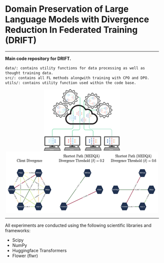 # Domain Preservation of Large Language Models with Divergence Reduction In Federated Training (DRIFT)  
-------------------------------------------------
**Main code repository for DRIFT.**   

```
data/: contains utility functions for data processing as well as thought training data.  
src/: contains all FL methods alongwith training with CPO and DPO.  
utils/: contains utility function used within the code base.
```

<p align="center">
<img src="drift_fl.png" width="250" height="200"/>  
<img src="sp_aggregation.png" width="500" height="200"/>  
</p>

--------------------------------------------------

All experiments are conducted using the following scientific libraries and frameworks:  
- Scipy
- NumPy
- Huggingface Transformers
- Flower (flwr)
